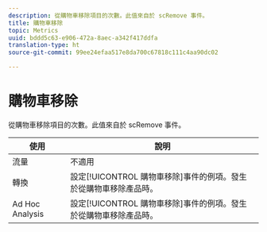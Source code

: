 ```yaml
---
description: 從購物車移除項目的次數。此值來自於 scRemove 事件。
title: 購物車移除
topic: Metrics
uuid: bddd5c63-e906-472a-8aec-a342f417ddfa
translation-type: ht
source-git-commit: 99ee24efaa517e8da700c67818c111c4aa90dc02

---
```



# 購物車移除

從購物車移除項目的次數。此值來自於 scRemove 事件。

| 使用 | 說明 |
|---|---|
| 流量 | 不適用 |
| 轉換 | 設定[!UICONTROL 購物車移除]事件的例項。發生於從購物車移除產品時。 |
| Ad Hoc Analysis | 設定[!UICONTROL 購物車移除]事件的例項。發生於從購物車移除產品時。 |

